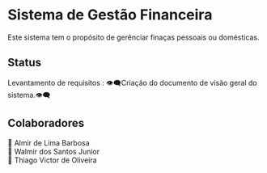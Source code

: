 # Sistema de Gestão Financeira
Este sistema tem o propósito de gerênciar finaças pessoais ou domésticas.

## Status
Levantamento de requisitos : 👁️‍🗨️Criação do documento de visão geral do sistema.👁️‍🗨️

## Colaboradores
👦 Almir de Lima Barbosa  
👦 Walmir dos Santos Junior  
👦 Thiago Victor de Oliveira  